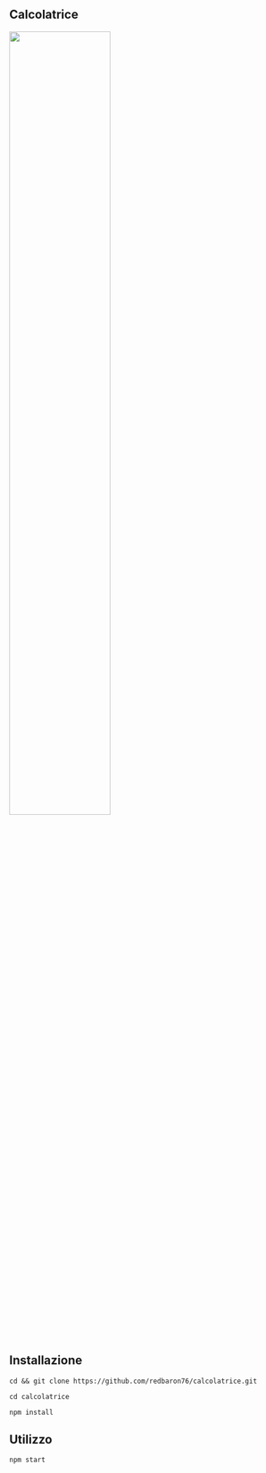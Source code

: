Calcolatrice
---
<img src="Logotype primary.png" width="60%" height="60%" />



Installazione
---
`cd && git clone https://github.com/redbaron76/calcolatrice.git`

`cd calcolatrice`

`npm install`



Utilizzo
---

`npm start`
